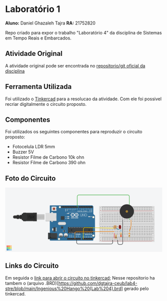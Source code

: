 # Laboratório 1

**Aluno:** Daniel Ghazaleh Tajra
**RA:** 21752820



Repo criado para expor o trabalho "Laboratório 4" da disciplina de Sistemas em Tempo Reais e Embarcados.

## Atividade Original

A atividade original pode ser encontrada no [repositorio/git oficial da disciplina]([https://dev.educatux.com.br/uniceub/str/-/blob/master/pdf/202002-Lab04-STR.pdf](https://dev.educatux.com.br/uniceub/str/-/blob/master/pdf/202002-Lab04-STR.pdf))

## Ferramenta Utilizada

Foi utilizado o [Tinkercad]([https://www.tinkercad.com/](https://www.tinkercad.com/)) para a resolucao da atividade. Com ele foi possivel recriar digitalmente o circuito proposto.
## Componentes
Foi utilizados os seguintes componentes para reproduzir o circuito proposto:
* Fotocelula LDR 5mm
* Buzzer 5V
* Resistor Filme de Carbono 10k ohn
* Resistor Filme de Carbono 390 ohn

## Foto do Circuito
![Foto do Circuito](https://raw.githubusercontent.com/dgtajra-ceub/lab4-stre/main/Ingenious%20Hango%20(Lab%204).png)

## Links do Circuito
Em seguida o [link para abrir o circuito no tinkercad](https://www.tinkercad.com/things/lrfySUxpQnT-ingenious-hango-lab-4);
Nesse repositorio ha tambem o (arquivo .BRD)[https://github.com/dgtajra-ceub/lab4-stre/blob/main/Ingenious%20Hango%20(Lab%204).brd] gerado pelo tinkercad.

